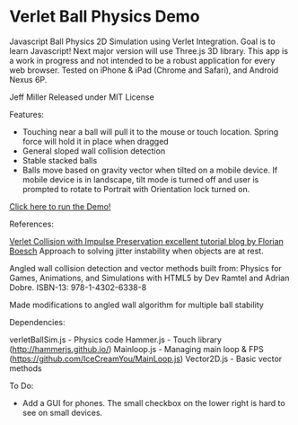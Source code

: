 # Verlet Ball Physics Demo

Javascript Ball Physics 2D Simulation using Verlet Integration. Goal is to learn Javascript! Next major version will use Three.js 3D library. This app is a work in progress and not intended to be a robust application for every web browser. Tested on iPhone & iPad (Chrome and Safari), and Android Nexus 6P.

Jeff Miller 
Released under MIT License

Features:
- Touching near a ball will pull it to the mouse or touch location. Spring force will hold it in place when dragged
- General sloped wall collision detection
- Stable stacked balls
- Balls move based on gravity vector when tilted on a mobile device. If mobile device is in landscape, tilt 
  mode is turned off and user is prompted to rotate to Portrait with Orientation lock turned on.

[Click here to run the Demo!](https://jmogl.github.io/VerletBallPhysicsDemo/)	

References:

[Verlet Collision with Impulse Preservation excellent tutorial blog by Florian Boesch](http://codeflow.org/entries/2010/nov/29/verlet-collision-with-impulse-preservation/) Approach to solving jitter instability when objects are at rest.

Angled wall collision detection and vector methods built from:
Physics for Games, Animations, and Simulations with HTML5 by Dev Ramtel and Adrian Dobre. ISBN-13: 978-1-4302-6338-8

Made modifications to angled wall algorithm for multiple ball stability

Dependencies:

verletBallSim.js - Physics code
Hammer.js   - Touch library (http://hammerjs.github.io/)
Mainloop.js - Managing main loop & FPS (https://github.com/IceCreamYou/MainLoop.js)
Vector2D.js - Basic vector methods 

To Do:
- Add a GUI for phones. The small checkbox on the lower right is hard to see on small devices.
